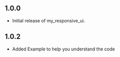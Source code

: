 ## 1.0.0
- Initial release of my_responsive_ui.

## 1.0.2
- Added Example to help you understand the code